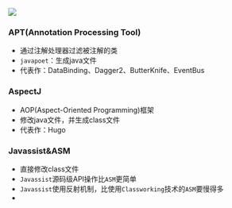![](https://github.com/gxd523/note/raw/master/pic/niubi.png)

### APT(Annotation Processing Tool)
* 通过注解处理器过滤被注解的类
* `javapoet`：生成java文件
* 代表作：DataBinding、Dagger2、ButterKnife、EventBus

### AspectJ
* AOP(Aspect-Oriented Programming)框架
* 修改java文件，并生成class文件
* 代表作：Hugo

### Javassist&ASM
* 直接修改class文件
* `Javassist`源码级API操作比`ASM`更简单
* `Javassist`使用反射机制，比使用`Classworking`技术的`ASM`要慢得多
* 

